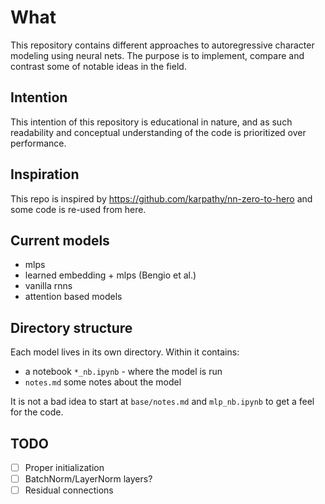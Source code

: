 # What

This repository contains different approaches to autoregressive character modeling using neural nets. 
The purpose is to implement, compare and contrast some of notable ideas in the field.

## Intention

This intention of this repository is educational in nature, and as such readability and conceptual understanding of the code is prioritized over performance.

## Inspiration

This repo is inspired by https://github.com/karpathy/nn-zero-to-hero and some code is re-used from here. 

## Current models 

- mlps
- learned embedding + mlps (Bengio et al.)
- vanilla rnns
- attention based models

## Directory structure

Each model lives in its own directory. Within it contains:

- a notebook `*_nb.ipynb` - where the model is run
- `notes.md` some notes about the model

It is not a bad idea to start at `base/notes.md` and `mlp_nb.ipynb` to get a feel for the code. 

## TODO

- [ ] Proper initialization
- [ ] BatchNorm/LayerNorm layers?
- [ ] Residual connections